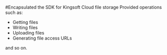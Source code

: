 #Encapsulated the SDK for Kingsoft Cloud file storage
Provided operations such as:

- Getting files
- Writing files
- Uploading files
- Generating file access URLs

and so on.